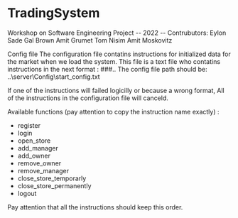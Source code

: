 # TradingSystem
Workshop on Software Engineering Project -- 2022
-- Contrubutors:
Eylon Sade 
Gal Brown
Amit Grumet
Tom Nisim
Amit Moskovitz

Config file 
The configuration file contatins instructions for initialized data for the market when we load the system.
This file is a text file who contatins instructions in the next format :
<instruction name>#<param1>#<param2>#<param3>..
The config file path should be:
..\server\Config\start_config.txt

If one of the instructions will failed logicilly or because a wrong format,
All of the instructions in the configuration file will canceld.
 
Available functions (pay attention to copy the instruction name exactly) :
 * register
 * login
 * open_store
 * add_manager
 * add_owner
 * remove_owner
 * remove_manager
 * close_store_temporarly
 * close_store_permanently
  * logout

Pay attention that all the instructions should keep this order.